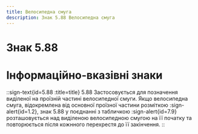 ```yaml
---
title: Велосипедна смуга
description: Знак 5.88 Велосипедна смуга
---
```

# Знак 5.88
# Інформаційно-вказівні знаки
::sign-text{id=5.88 :title=title}
5.88 Застосовується для позначення виділеної на проїзній частині велосипедної смуги. Якщо велосипедна смуга, відокремлена від основної проїзної частини розміткою :sign-alert{id=1.2}, знак 5.88 у поєднанні з табличкою :sign-alert{id=7.9} розташовується над виділеною велосипедною смугою на її початку та повторюється після кожнного перехрестя до її закінчення.
::